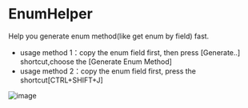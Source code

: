 # EnumHelper
 Help you generate enum method(like get enum by field) fast.<br>
      <ul>
          <li>usage method 1：copy the enum field first, then press [Generate..] shortcut,choose the [Generate Enum Method]</li>
          <li>usage method 2：copy the enum field first, press the shortcut[CTRL+SHIFT+J]</li>
      </ul>
      
      
![image](https://img2023.cnblogs.com/blog/1167086/202302/1167086-20230227223626933-972652551.gif)
